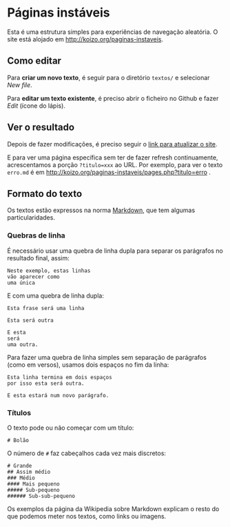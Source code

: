 # Páginas instáveis

Esta é uma estrutura simples para experiências de navegação aleatória. O site está alojado em http://koizo.org/paginas-instaveis.

## Como editar

Para **criar um novo texto**, é seguir para o diretório `textos/` e selecionar _New file_. 

Para **editar um texto existente**, é preciso abrir o ficheiro no Github e fazer _Edit_ (ícone do lápis).

## Ver o resultado

Depois de fazer modificações, é preciso seguir o [link para atualizar o site](http://koizo.org/paginas-instaveis/reload.php).

E para ver uma página específica sem ter de fazer refresh continuamente, acrescentamos a porção `?titulo=xxx` ao URL. Por exemplo, para ver o texto `erro.md` é em http://koizo.org/paginas-instaveis/pages.php?titulo=erro .

## Formato do texto

Os textos estão expressos na norma [Markdown](https://en.wikipedia.org/wiki/Markdown), que tem algumas particularidades.

### Quebras de linha

É necessário usar uma quebra de linha dupla para separar os parágrafos no resultado final, assim:

    Neste exemplo, estas linhas
    vão aparecer como
    uma única

E com uma quebra de linha dupla:

    Esta frase será uma linha

    Esta será outra

    E esta
    será
    uma outra.

Para fazer uma quebra de linha simples sem separação de parágrafos (como em versos), usamos dois espaços no fim da linha:

    Esta linha termina em dois espaços  
    por isso esta será outra.
    
    E esta estará num novo parágrafo.
    
### Títulos

O texto pode ou não começar com um título:

    # Bolão
    
O número de `#` faz cabeçalhos cada vez mais discretos:

    # Grande
    ## Assim médio
    ### Médio
    #### Mais pequeno
    ##### Sub-pequeno
    ###### Sub-sub-pequeno
    
Os exemplos da página da Wikipedia sobre Markdown explicam o resto do que podemos meter nos textos, como links ou imagens.
